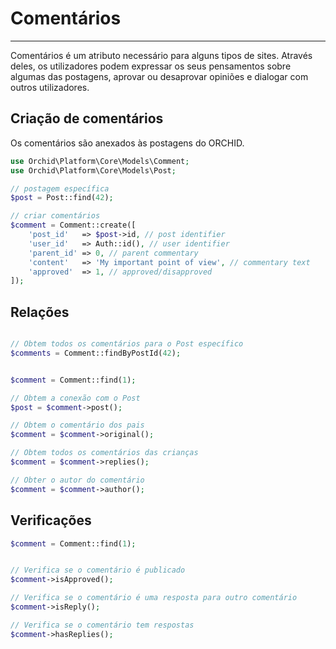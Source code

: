 # Comentários
----------


Comentários é um atributo necessário para alguns tipos de sites.
Através deles, os utilizadores podem expressar os seus pensamentos sobre algumas das postagens, aprovar ou desaprovar opiniões e dialogar com outros utilizadores.


## Criação de comentários

Os comentários são anexados às postagens do ORCHID.

```php
use Orchid\Platform\Core\Models\Comment;
use Orchid\Platform\Core\Models\Post;

// postagem específica
$post = Post::find(42);

// criar comentários
$comment = Comment::create([
    'post_id'   => $post->id, // post identifier
    'user_id'   => Auth::id(), // user identifier
    'parent_id' => 0, // parent commentary
    'content'   => 'My important point of view', // commentary text
    'approved'  => 1, // approved/disapproved
]);

```


## Relações


```php

// Obtem todos os comentários para o Post específico
$comments = Comment::findByPostId(42);


$comment = Comment::find(1);

// Obtem a conexão com o Post
$post = $comment->post();

// Obtem o comentário dos pais
$comment = $comment->original();

// Obtem todos os comentários das crianças
$comment = $comment->replies();

// Obter o autor do comentário
$comment = $comment->author();

```


## Verificações

```php
$comment = Comment::find(1);


// Verifica se o comentário é publicado
$comment->isApproved();

// Verifica se o comentário é uma resposta para outro comentário
$comment->isReply();

// Verifica se o comentário tem respostas
$comment->hasReplies();
```
